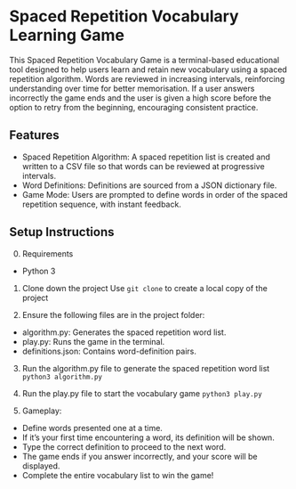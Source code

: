 # Spaced Repetition Vocabulary Learning Game

This Spaced Repetition Vocabulary Game is a terminal-based educational tool designed to help users learn and retain new vocabulary using a spaced repetition algorithm. Words are reviewed in increasing intervals, reinforcing understanding over time for better memorisation. If a user answers incorrectly the game ends and the user is given a high score before the option to retry from the beginning, encouraging consistent practice.


## Features

  * Spaced Repetition Algorithm: A spaced repetition list is created and written to a CSV file so that words can be reviewed at progressive intervals.
  * Word Definitions: Definitions are sourced from a JSON dictionary file.
  * Game Mode: Users are prompted to define words in order of the spaced repetition sequence, with instant feedback.


## Setup Instructions

0. Requirements
  - Python 3

1. Clone down the project
Use ```git clone``` to create a local copy of the project

2. Ensure the following files are in the project folder:
  - algorithm.py: Generates the spaced repetition word list.
  - play.py: Runs the game in the terminal.
  - definitions.json: Contains word-definition pairs.

3. Run the algorithm.py file to generate the spaced repetition word list
   ```python3 algorithm.py```

5. Run the play.py file to start the vocabulary game
   ```python3 play.py```

6. Gameplay:
  - Define words presented one at a time.
  - If it’s your first time encountering a word, its definition will be shown.
  - Type the correct definition to proceed to the next word.
  - The game ends if you answer incorrectly, and your score will be displayed.
  - Complete the entire vocabulary list to win the game!

